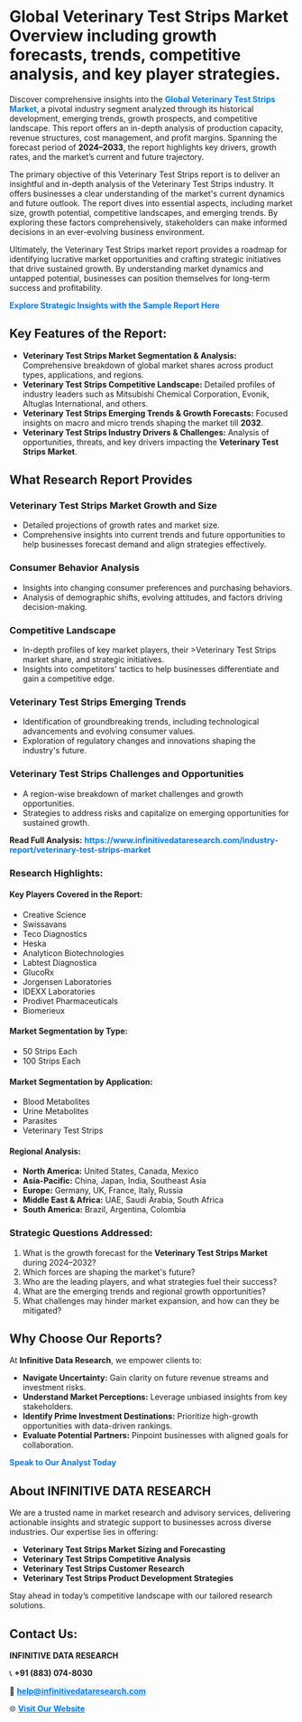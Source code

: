 <h1>Global Veterinary Test Strips Market Overview including growth forecasts, trends, competitive analysis, and key player strategies.</h1>
<p>
Discover comprehensive insights into the 
<a href="https://www.infinitivedataresearch.com/industry-report/veterinary-test-strips-market" rel="dofollow" style="color: #007BFF; text-decoration: none;"><strong>Global Veterinary Test Strips Market</strong></a>, a pivotal industry segment analyzed through its historical development, emerging trends, growth prospects, and competitive landscape. This report offers an in-depth analysis of production capacity, revenue structures, cost management, and profit margins. Spanning the forecast period of <strong>2024–2033</strong>, the report highlights key drivers, growth rates, and the market’s current and future trajectory.
</p>
<p>
The primary objective of this Veterinary Test Strips report is to deliver an insightful and in-depth analysis of the Veterinary Test Strips industry. It offers businesses a clear understanding of the market's current dynamics and future outlook. The report dives into essential aspects, including market size, growth potential, competitive landscapes, and emerging trends. By exploring these factors comprehensively, stakeholders can make informed decisions in an ever-evolving business environment.
</p>
<p>
Ultimately, the Veterinary Test Strips market report provides a roadmap for identifying lucrative market opportunities and crafting strategic initiatives that drive sustained growth. By understanding market dynamics and untapped potential, businesses can position themselves for long-term success and profitability.
</p>
<p>
<a href="https://www.infinitivedataresearch.com/request-sample/reportId=102166" style="color: #007BFF; text-decoration: none;"><strong>Explore Strategic Insights with the Sample Report Here</strong></a>
</p>

<h2>Key Features of the Report:</h2>
<ul>
<li><strong>Veterinary Test Strips Market Segmentation & Analysis:</strong> Comprehensive breakdown of global market shares across product types, applications, and regions.</li>
<li><strong>Veterinary Test Strips Competitive Landscape:</strong> Detailed profiles of industry leaders such as Mitsubishi Chemical Corporation, Evonik, Altuglas International, and others.</li>
<li><strong>Veterinary Test Strips Emerging Trends & Growth Forecasts:</strong> Focused insights on macro and micro trends shaping the market till <strong>2032</strong>.</li>
<li><strong>Veterinary Test Strips Industry Drivers & Challenges:</strong> Analysis of opportunities, threats, and key drivers impacting the <strong>Veterinary Test Strips Market</strong>.</li>
</ul>

<h2>What Research Report Provides</h2>
<h3>Veterinary Test Strips Market Growth and Size</h3>
<ul>
<li>Detailed projections of growth rates and market size.</li>
<li>Comprehensive insights into current trends and future opportunities to help businesses forecast demand and align strategies effectively.</li>
</ul>

<h3>Consumer Behavior Analysis</h3>
<ul>
<li>Insights into changing consumer preferences and purchasing behaviors.</li>
<li>Analysis of demographic shifts, evolving attitudes, and factors driving decision-making.</li>
</ul>

<h3>Competitive Landscape</h3>
<ul>
<li>In-depth profiles of key market players, their >Veterinary Test Strips market share, and strategic initiatives.</li>
<li>Insights into competitors' tactics to help businesses differentiate and gain a competitive edge.</li>
</ul>

<h3>Veterinary Test Strips Emerging Trends</h3>
<ul>
<li>Identification of groundbreaking trends, including technological advancements and evolving consumer values.</li>
<li>Exploration of regulatory changes and innovations shaping the industry's future.</li>
</ul>

<h3>Veterinary Test Strips Challenges and Opportunities</h3>
<ul>
<li>A region-wise breakdown of market challenges and growth opportunities.</li>
<li>Strategies to address risks and capitalize on emerging opportunities for sustained growth.</li>
</ul>
<p><strong>Read Full Analysis:</strong> <a href="https://www.infinitivedataresearch.com/industry-report/veterinary-test-strips-market" rel="dofollow" style="color: #007BFF; text-decoration: none;"><strong>https://www.infinitivedataresearch.com/industry-report/veterinary-test-strips-market</strong></a></p>
<h3>Research Highlights:</h3>
<h4>Key Players Covered in the Report:</h4>
<ul><li>Creative Science</li><li>Swissavans</li><li>Teco Diagnostics</li><li>Heska</li><li>Analyticon Biotechnologies</li><li>Labtest Diagnostica</li><li>GlucoRx</li><li>Jorgensen Laboratories</li><li>IDEXX Laboratories</li><li>Prodivet Pharmaceuticals</li><li>Biomerieux</li></ul>
<h4>Market Segmentation by Type:</h4>
<ul><li>50 Strips Each</li><li>100 Strips Each</li></ul>
<h4>Market Segmentation by Application:</h4>
<ul><li>Blood Metabolites</li><li>Urine Metabolites</li><li>Parasites</li><li>Veterinary Test Strips</li></ul>

<h4>Regional Analysis:</h4>
<ul>
<li><strong>North America:</strong> United States, Canada, Mexico</li>
<li><strong>Asia-Pacific:</strong> China, Japan, India, Southeast Asia</li>
<li><strong>Europe:</strong> Germany, UK, France, Italy, Russia</li>
<li><strong>Middle East & Africa:</strong> UAE, Saudi Arabia, South Africa</li>
<li><strong>South America:</strong> Brazil, Argentina, Colombia</li>
</ul>

<h3>Strategic Questions Addressed:</h3>
<ol>
<li>What is the growth forecast for the <strong>Veterinary Test Strips Market</strong> during 2024–2032?</li>
<li>Which forces are shaping the market's future?</li>
<li>Who are the leading players, and what strategies fuel their success?</li>
<li>What are the emerging trends and regional growth opportunities?</li>
<li>What challenges may hinder market expansion, and how can they be mitigated?</li>
</ol>

<h2>Why Choose Our Reports?</h2>
<p>At <strong>Infinitive Data Research</strong>, we empower clients to:</p>
<ul>
<li><strong>Navigate Uncertainty:</strong> Gain clarity on future revenue streams and investment risks.</li>
<li><strong>Understand Market Perceptions:</strong> Leverage unbiased insights from key stakeholders.</li>
<li><strong>Identify Prime Investment Destinations:</strong> Prioritize high-growth opportunities with data-driven rankings.</li>
<li><strong>Evaluate Potential Partners:</strong> Pinpoint businesses with aligned goals for collaboration.</li>
</ul>
<p><a href="https://www.infinitivedataresearch.com/industry-report/veterinary-test-strips-market" rel="dofollow" style="color: #007BFF; text-decoration: none;"><strong>Speak to Our Analyst Today</strong></a></p>

<h2>About INFINITIVE DATA RESEARCH</h2>
<p>We are a trusted name in market research and advisory services, delivering actionable insights and strategic support to businesses across diverse industries. Our expertise lies in offering:</p>
<ul>
<li><strong>Veterinary Test Strips Market Sizing and Forecasting</strong></li>
<li><strong>Veterinary Test Strips Competitive Analysis</strong></li>
<li><strong>Veterinary Test Strips Customer Research</strong></li>
<li><strong>Veterinary Test Strips Product Development Strategies</strong></li>
</ul>
<p>Stay ahead in today’s competitive landscape with our tailored research solutions.</p>

<h2>Contact Us:</h2>
<p><strong>INFINITIVE DATA RESEARCH</strong></p>
<p>📞 <strong>+91 (883) 074-8030</strong></p>
<p>📧 <strong><a href="mailto:help@infinitivedataresearch.com" style="color: #007BFF;">help@infinitivedataresearch.com</a></strong></p>
<p>🌐 <strong><a href="https://www.infinitivedataresearch.com" rel="dofollow" style="color: #007BFF;">Visit Our Website</a></strong></p>